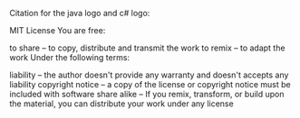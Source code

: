 Citation for the java logo and c# logo:

MIT License
You are free:

to share – to copy, distribute and transmit the work
to remix – to adapt the work
Under the following terms:

liability – the author doesn't provide any warranty and doesn't accepts any liability
copyright notice – a copy of the license or copyright notice must be included with software
share alike – If you remix, transform, or build upon the material, you can distribute your work under any license